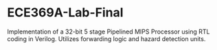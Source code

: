 # ECE369A-Lab-Final

Implementation of a 32-bit 5 stage Pipelined MIPS Processor using RTL coding in Verilog. Utilizes forwarding logic and hazard detection units.
